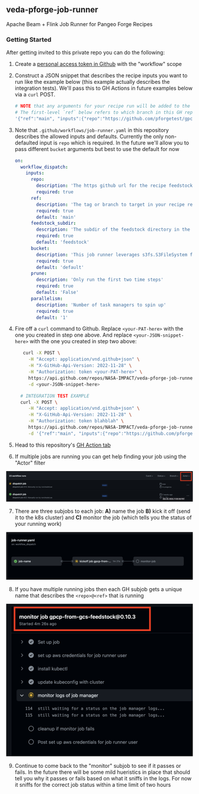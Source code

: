 ## veda-pforge-job-runner
Apache Beam + Flink Job Runner for Pangeo Forge Recipes

### Getting Started

After getting invited to this private repo you can do the following:

1. Create a [personal access token in Github](https://docs.github.com/en/enterprise-server@3.9/authentication/keeping-your-account-and-data-secure/managing-your-personal-access-tokens) with the "workflow" scope

2. Construct a JSON snippet that describes the recipe inputs you want to run like the example below (this example actually describes the integration tests). We'll pass this to GH Actions in future examples below via a `curl` POST.

    ```bash
    # NOTE that any arguments for your recipe run will be added to the `inputs` hash
    # The first-level `ref` below refers to which branch in this GH repositry we want to run things against 
    '{"ref":"main", "inputs":{"repo":"https://github.com/pforgetest/gpcp-from-gcs-feedstock.git","ref":"0.10.3","prune":"true"}}'
    ```
   
3. Note that `.github/workflows/job-runner.yaml` in this repository describes the allowed inputs and defaults. Currently the only non-defaulted input is `repo` which is required. In the future we'll allow you to pass different `bucket` arguments but best to use the default for now

    ```yaml
    on:
      workflow_dispatch:
        inputs:
          repo:
            description: 'The https github url for the recipe feedstock'
            required: true
          ref:
            description: 'The tag or branch to target in your recipe repo'
            required: true
            default: 'main'
          feedstock_subdir:
            description: 'The subdir of the feedstock directory in the repo'
            required: true
            default: 'feedstock'
          bucket:
            description: 'This job runner leverages s3fs.S3FileSystem for your recipe cache and output. Choices currently are: "default"'
            required: true
            default: 'default'
          prune:
            description: 'Only run the first two time steps'
            required: true
            default: 'False'
          parallelism:
            description: 'Number of task managers to spin up'
            required: true
            default: '1'
    ```

4. Fire off a `curl` command to Github. Replace `<your-PAT-here>` with the one you created in step one above. And replace `<your-JSON-snippet-here>` with the one you created in step two above:

    ```bash
       curl -X POST \
         -H "Accept: application/vnd.github+json" \
         -H "X-GitHub-Api-Version: 2022-11-28" \
         -H "Authorization: token <your-PAT-here>" \
         https://api.github.com/repos/NASA-IMPACT/veda-pforge-job-runner/actions/workflows/job-runner.yaml/dispatches \
         -d <your-JSON-snippet-here>
    ```
   
    ```bash
      # INTEGRATION TEST EXAMPLE
      curl -X POST \
         -H "Accept: application/vnd.github+json" \
         -H "X-GitHub-Api-Version: 2022-11-28" \
         -H "Authorization: token blahblah" \
         https://api.github.com/repos/NASA-IMPACT/veda-pforge-job-runner/actions/workflows/job-runner.yaml/dispatches \
         -d '{"ref":"main", "inputs":{"repo":"https://github.com/pforgetest/gpcp-from-gcs-feedstock.git","ref":"0.10.3","prune":"true"}}'
    ```

5. Head to this repository's [GH Action tab](https://github.com/NASA-IMPACT/veda-pforge-job-runner/actions)

6. If multiple jobs are running you can get help finding your job using the "Actor" filter

![](docs/img/xfilter_job.png)

7. There are three subjobs to each job: **A)** name the job **B)** kick it off (send it to the k8s cluster) and **C)** monitor the job (which tells you the status of your running work)

![](docs/img/xwatch_job.png)

8. If you have multiple running jobs then each GH subjob gets a unique name that describes the `<repo>@<ref>` that is running

![](docs/img/xmonitor_job.png)


9. Continue to come back to the "monitor" subjob to see if it passes or fails. In the future there will be some mild hueristics in place that should tell you why it passes or fails based on what it sniffs in the logs. For now it sniffs for the correct job status within a time limit of two hours